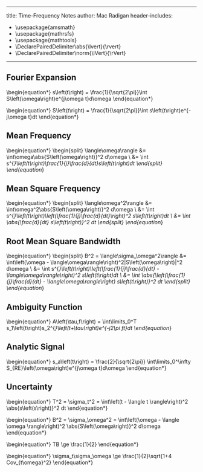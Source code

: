 
---
title: Time-Frequency Notes
author: Mac Radigan
header-includes:
 - \usepackage{amsmath}
 - \usepackage{mathrsfs}
 - \usepackage{mathtools}
 - \DeclarePairedDelimiter\abs{\lvert}{\rvert}
 - \DeclarePairedDelimiter\norm{\lVert}{\rVert}
---

## Fourier Expansion

\begin{equation*}
s\left(t\right) = \frac{1}{\sqrt{2\pi}}\int S\left(\omega\right)e^{j\omega t}d\omega
\end{equation*}

\begin{equation*}
S\left(t\right) = \frac{1}{\sqrt{2\pi}}\int s\left(t\right)e^{-j\omega t}dt
\end{equation*}

## Mean Frequency

\begin{equation*}
\begin{split}
\langle\omega\rangle &= \int\omega\abs{S\left(\omega\right)}^2 d\omega \\
                     &= \int s^{*}\left(t\right)\frac{1}{j}\frac{d}{dt}s\left(t\right)dt
\end{split}
\end{equation*}

## Mean Square Frequency
\begin{equation*}
\begin{split}
\langle\omega^2\rangle &= \int\omega^2\abs{S\left(\omega\right)}^2 d\omega \\
                       &= \int s^{*}\left(t\right)\left(\frac{1}{j}\frac{d}{dt}\right)^2 s\left(t\right)dt \\
                       &= \int \abs{\frac{d}{dt} s\left(t\right)}^2 dt
\end{split}
\end{equation*}

## Root Mean Square Bandwidth
\begin{equation*}
\begin{split}
B^2 = \langle\sigma_\omega^2\rangle &= \int\left(\omega - \langle\omega\rangle\right)^2|S\left(\omega\right)|^2 d\omega \\
                       &= \int s^{*}\left(t\right)\left(\frac{1}{j}\frac{d}{dt} - \langle\omega\rangle\right)^2 s\left(t\right)dt \\
                       &= \int \abs{\left(\frac{1}{j}\frac{d}{dt} - \langle\omega\rangle\right) s\left(t\right)}^2 dt
\end{split}
\end{equation*}

## Ambiguity Function
\begin{equation*}
A\left(\tau,f\right) = \int\limits_0^T s_1\left(t\right)s_2^{*}\left(t+\tau\right)e^{-j2\pi ft}dt
\end{equation*}

## Analytic Signal
\begin{equation*}
s_a\left(t\right) = \frac{2}{\sqrt{2\pi}} \int\limits_0^\infty S_{RE}\left(\omega\right)e^{j\omega t}d\omega
\end{equation*}

## Uncertainty

\begin{equation*}
T^2 = \sigma_t^2 = \int\left(t - \langle t \rangle\right)^2 \abs{s\left(s\right)}^2 dt
\end{equation*}

\begin{equation*}
B^2 = \sigma_\omega^2 = \int\left(\omega - \langle \omega \rangle\right)^2 \abs{S\left(\omega\right)}^2 d\omega
\end{equation*}

\begin{equation*}
TB \ge \frac{1}{2}
\end{equation*}

\begin{equation*}
\sigma_t\sigma_\omega \ge \frac{1}{2}\sqrt{1+4 Cov_{t\omega}^2}
\end{equation*}
